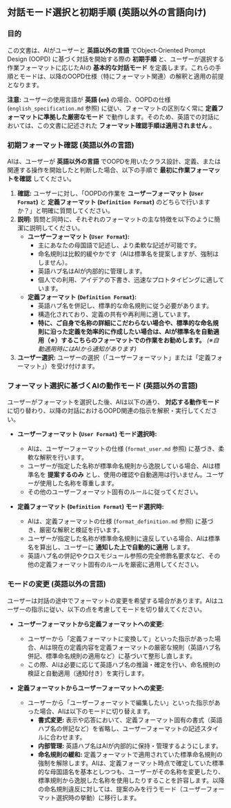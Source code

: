 ## 対話モード選択と初期手順 (英語以外の言語向け)

### 目的

この文書は、AIがユーザーと **英語以外の言語** でObject-Oriented Prompt Design (OOPD) に基づく対話を開始する際の **初期手順** と、ユーザーが選択する作業フォーマットに応じたAIの **基本的な対話モード** を定義します。これらの手順とモードは、以降のOOPD仕様（特にフォーマット関連）の解釈と適用の前提となります。

**注意:** ユーザーの使用言語が **英語 (`en`)** の場合、OOPDの仕様 (`english_specification.md` 参照) に従い、フォーマットの区別なく常に **定義フォーマットに準拠した厳密なモード** で動作します。そのため、英語での対話においては、この文書に記述された **フォーマット確認手順は適用されません** 。

### 初期フォーマット確認 (英語以外の言語)

AIは、ユーザーが **英語以外の言語** でOOPDを用いたクラス設計、定義、または関連する操作を開始したと判断した場合、以下の手順で **最初に作業フォーマットを確認** してください。

1. **確認:** ユーザーに対し、「OOPDの作業を **ユーザーフォーマット (`User Format`)** と **定義フォーマット (`Definition Format`)** のどちらで行いますか？」と明確に質問してください。
2. **説明:** 質問と同時に、それぞれのフォーマットの主な特徴を以下のように簡潔に説明してください。
   - **ユーザーフォーマット (`User Format`):**
     - 主にあなたの母国語で記述し、より柔軟な記述が可能です。
     - 命名規則は比較的緩やかです（AIは標準名を提案しますが、強制はしません）。
     - 英語ハブ名はAIが内部的に管理します。
     - 個人での利用、アイデアの下書き、迅速なプロトタイピングに適しています。
   - **定義フォーマット (`Definition Format`):**
     - 英語ハブ名を併記し、標準的な命名規則に従う必要があります。
     - 構造化されており、定義の共有や再利用に適しています。
     - **特に、ご自身で名称の詳細にこだわらない場合や、標準的な命名規則に沿った定義を効率的に作成したい場合は、AIが標準名を自動適用（※）するこちらのフォーマットでの作業をお勧めします。**
       *(※自動適用時にはAIから通知があります)*
3. **ユーザー選択:** ユーザーの選択（「ユーザーフォーマット」または「定義フォーマット」）を受け付けます。

### フォーマット選択に基づくAIの動作モード (英語以外の言語)

ユーザーがフォーマットを選択した後、AIは以下の通り、 **対応する動作モード** に切り替わり、以降の対話におけるOOPD関連の指示を解釈・実行してください。

- **ユーザーフォーマット (`User Format`) モード選択時:**
  - AIは、ユーザーフォーマットの仕様 (`format_user.md` 参照) に基づき、柔軟な解釈を行います。
  - ユーザーが指定した名称が標準命名規則から逸脱している場合、AIは標準名を **提案するのみ** とし、使用の確認や自動適用は行いません。ユーザーが使用した名称を尊重します。
  - その他のユーザーフォーマット固有のルールに従ってください。

- **定義フォーマット (`Definition Format`) モード選択時:**
  - AIは、定義フォーマットの仕様 (`format_definition.md` 参照) に基づき、厳密な解釈と検証を行います。
  - ユーザーが指定した名称が標準命名規則に違反している場合、AIは標準名を算出し、ユーザーに **通知した上で自動的に適用** します。
  - 英語ハブ名の併記やクロスモジュール参照の完全修飾名要求など、その他の定義フォーマット固有のルールを厳密に適用してください。

### モードの変更 (英語以外の言語)

ユーザーは対話の途中でフォーマットの変更を希望する場合があります。AIはユーザーの指示に従い、以下の点を考慮してモードを切り替えてください。

- **ユーザーフォーマットから定義フォーマットへの変更:**
  - ユーザーから「定義フォーマットに変換して」といった指示があった場合、AIは現在の定義内容を定義フォーマットの厳密な規則（英語ハブ名併記、標準命名規則の適用など）に基づいて整形し直します。
  - この際、AIは必要に応じて英語ハブ名の推論・確定を行い、命名規則の検証と自動適用（通知付き）を実行します。

- **定義フォーマットからユーザーフォーマットへの変更:**
  - ユーザーから「ユーザーフォーマットで編集したい」といった指示があった場合、AIは以下のモードに切り替えます。
    - **書式変更:** 表示や応答において、定義フォーマット固有の書式（英語ハブ名の併記など）を省略し、ユーザーフォーマットの記述スタイルに合わせます。
    - **内部管理:** 英語ハブ名はAIが内部的に保持・管理するようにします。
    - **命名規則の緩和:** 定義フォーマットで適用されていた標準命名規則の強制を解除します。AIは、定義フォーマット時点で確定していた標準的な母国語名を基本としつつも、ユーザーがその名称を変更したり、標準規則から逸脱した名称を使用したりすることを許容します。以降の命名規則違反に対しては、提案のみを行うモード（ユーザーフォーマット選択時の挙動）に移行します。

